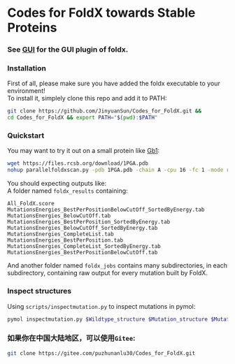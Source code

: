 # Codes for FoldX towards Stable Proteins

### See [GUI](GUI/) for the GUI plugin of foldx.

### Installation
First of all, please make sure you have added the foldx executable to your environment!  
To install it, simplely clone this repo and add it to PATH:
```bash
git clone https://github.com/JinyuanSun/Codes_for_FoldX.git &&
cd Codes_for_FoldX && export PATH="$(pwd):$PATH"
```
### Quickstart
You may want to try it out on a small protein like [Gb1](https://www.rcsb.org/structure/1PGA):
```bash
wget https://files.rcsb.org/download/1PGA.pdb
nohup parallelfoldxscan.py -pdb 1PGA.pdb -chain A -cpu 16 -fc 1 -mode run &
```
You should expecting outputs like:  
A folder named `foldx_results` containing:
```
All_FoldX.score
MutationsEnergies_BestPerPositionBelowCutOff_SortedByEnergy.tab
MutationsEnergies_BelowCutOff.tab
MutationsEnergies_BestPerPosition_SortedByEnergy.tab
MutationsEnergies_BelowCutOff_SortedByEnergy.tab
MutationsEnergies_CompleteList.tab
MutationsEnergies_BestPerPosition.tab
MutationsEnergies_CompleteList_SortedByEnergy.tab
MutationsEnergies_BestPerPositionBelowCutOff.tab
```
And another folder named `foldx_jobs` contains many subdirectories, in each subdirectory, containing raw output for every mutation built by FoldX.
### Inspect structures
Using `scripts/inspectmutation.py` to inspect mutations in pymol:
```bash
pymol inspectmutation.py $Wildtype_structure $Mutation_structure $Mutation_position $Chain
```
### 如果你在中国大陆地区，可以使用`Gitee`:
```bash
git clone https://gitee.com/puzhunanlu30/Codes_for_FoldX.git
```
